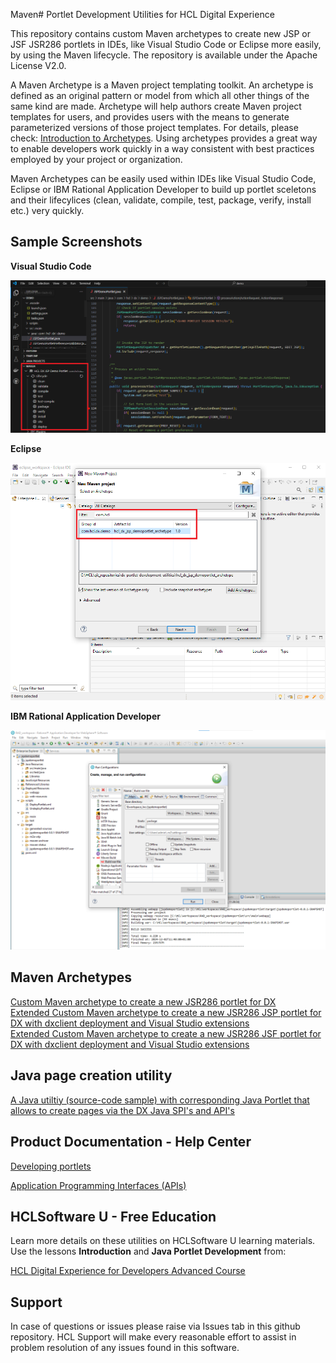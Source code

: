 Maven# Portlet Development Utilities for HCL Digital Experience

This repository contains custom Maven archetypes to create new JSP or JSF JSR286 portlets in IDEs, like Visual Studio Code or Eclipse more easily, by using the Maven lifecycle. The repository is available under the Apache License V2.0.  

A Maven Archetype is a Maven project templating toolkit. An archetype is defined as an original pattern or model from which all other things of the same kind are made. Archetype will help authors create Maven project templates for users, and provides users with the means to generate parameterized versions of those project templates. For details, please check: [Introduction to Archetypes](https://maven.apache.org/guides/introduction/introduction-to-archetypes.html). Using archetypes provides a great way to enable developers work quickly in a way consistent with best practices employed by your project or organization.  

Maven Archetypes can be easily used within IDEs like Visual Studio Code, Eclipse or IBM Rational Application Developer to build up portlet sceletons and their lifecylices (clean, validate, compile, test, package, verify, install etc.) very quickly.  

## Sample Screenshots

**Visual Studio Code**  

![Visual Studio Code Maven Project](./screenshots/VSC_sample_maven_project.png)

**Eclipse**  

![Eclipse Maven Project](./screenshots/eclipse_sample_maven_project.png)

**IBM Rational Application Developer**  

![RAD Maven Project](./screenshots/RAD_sample_maven_project.png)

## Maven Archetypes

[Custom Maven archetype to create a new JSR286 portlet for DX](https://github.com/HCL-TECH-SOFTWARE/dx-portlet-development-utilities/tree/main/dxportlet)  
[Extended Custom Maven archetype to create a new JSR286 JSP portlet for DX with dxclient deployment and Visual Studio extensions](https://github.com/HCL-TECH-SOFTWARE/dx-portlet-development-utilities/tree/main/hcl_dx_jsp_demoportlet_archetype)  
[Extended Custom Maven archetype to create a new JSR286 JSF portlet for DX with dxclient deployment and Visual Studio extensions](https://github.com/HCL-TECH-SOFTWARE/dx-portlet-development-utilities/tree/main/hcl_dx_jsf_demoportlet_archetype)  

## Java page creation utility

[A Java utiltiy (source-code sample) with corresponding Java Portlet that allows to create pages via the DX Java SPI's and API's](https://github.com/HCL-TECH-SOFTWARE/dx-portlet-development-utilities/tree/main/pageimport)  

## Product Documentation - Help Center

[Developing portlets](https://opensource.hcltechsw.com/digital-experience/latest/extend_dx/portlets_development)

[Application Programming Interfaces (APIs)](https://opensource.hcltechsw.com/digital-experience/latest/extend_dx/apis/)

## HCLSoftware U - Free Education

Learn more details on these utilities on HCLSoftware U learning materials. Use the lessons **Introduction** and **Java Portlet Development** from:

[HCL Digital Experience for Developers Advanced Course](https://hclsoftwareu.hcltechsw.com/courses/course/hdx-dev-300-dx-developer-advanced)  

## Support

In case of questions or issues please raise via Issues tab in this github repository. HCL Support will make every reasonable effort to assist in problem resolution of any issues found in this software.
